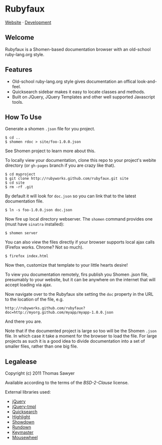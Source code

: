 # Rubyfaux

[Website](http://rubyworks.github.com/rubyfaux) &middot;
[Development](http://github.com/rubyworks/rubyfaux)


## Welcome

Rubyfaux is a Shomen-based documentation browser with an old-school
ruby-lang.org style.


## Features

* Old-school ruby-lang.org style gives documentation an offical look-and-feel.
* Quicksearch sidebar makes it easy to locate classes and methods.
* Built on JQuery, JQuery Templates and other well supported Javascript tools.


## How To Use

Generate a shomen `.json` file for you project.

    $ cd ..
    $ shomen rdoc > site/foo-1.0.0.json

See Shomen project to learn more about this.

To locally view your documentation, clone this repo to your project's
webite directory (or `gh-pages` branch if you are crazy like that).

    $ cd myproject
    $ git clone http://rubyworks.github.com/rubyfaux.git site
    $ cd site
    $ rm -rf .git

By default it will look for `doc.json` so you can link that to 
the latest documentation file.

    $ ln -s foo-1.0.0.json doc.json

Now fire up local directory webserver. The `shomen` command provides
one (must have `sinatra` installed):

    $ shomen server

You can also view the files directly if your browser supports local
ajax calls (Firefox works. Chrome? Not so much).

    $ firefox index.html

Now then, customize that template to your little hearts desire!

To view you documentation remotely, firs publish you Shomen .json
file, presumably to your website, but it can be anywhere on the
internet that will accept loading via ajax.

Now navigate over to the Rubyfaux site setting the `doc` property
in the URL to the location of the file, e.g.

    http://rubyworks.github.com/rubyfaux?doc=http://myorg.github.com/myapp/myapp-1.0.0.json

And there you are.

Note that if the documented project is large so too will be the Shomen `.json` file.
In which case it take a moment for the browser to load the file. For large projects
as such it is a good idea to divide documentation into a set of smaller files, rather 
than one big file.


## Legalease

Copyright (c) 2011 Thomas Sawyer

Available according to the terms of the *BSD-2-Clause* license.

External libraries used:

* [jQuery](http://jquery.org)
* [jQuery-tmpl](http://github.com/jquery/jquery-tmpl)
* [Quicksearch](http://github.com/riklomas/quicksearch)
* [Highlight](http://github.com/isagalaev/highlight.js)
* [Showdown](http://github.com/coreyti/showdown)
* [Rundown](http://github.com/rubyworks/rundown)
* [Keymaster](http://github.com/madrobby/keymaster)
* [Mousewheel](http://plugins.jquery.com/project/mousewheel)

